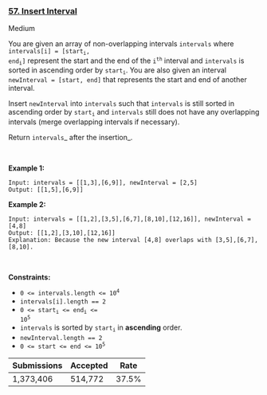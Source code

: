 ### [57. Insert Interval](https://leetcode.com/problems/insert-interval)

Medium

You are given an array of non-overlapping intervals `` intervals `` where <code>intervals[i] = [start<sub>i</sub>, end<sub>i</sub>]</code> represent the start and the end of the <code>i<sup>th</sup></code> interval and `` intervals `` is sorted in ascending order by <code>start<sub>i</sub></code>. You are also given an interval `` newInterval = [start, end] `` that represents the start and end of another interval.

Insert `` newInterval `` into `` intervals `` such that `` intervals `` is still sorted in ascending order by <code>start<sub>i</sub></code> and `` intervals `` still does not have any overlapping intervals (merge overlapping intervals if necessary).

Return `` intervals ``_ after the insertion_.

 

__Example 1:__

```
Input: intervals = [[1,3],[6,9]], newInterval = [2,5]
Output: [[1,5],[6,9]]
```

__Example 2:__

```
Input: intervals = [[1,2],[3,5],[6,7],[8,10],[12,16]], newInterval = [4,8]
Output: [[1,2],[3,10],[12,16]]
Explanation: Because the new interval [4,8] overlaps with [3,5],[6,7],[8,10].
```

 

__Constraints:__

*   <code>0 <= intervals.length <= 10<sup>4</sup></code>
*   `` intervals[i].length == 2 ``
*   <code>0 <= start<sub>i</sub> <= end<sub>i</sub> <= 10<sup>5</sup></code>
*   `` intervals `` is sorted by <code>start<sub>i</sub></code> in __ascending__ order.
*   `` newInterval.length == 2 ``
*   <code>0 <= start <= end <= 10<sup>5</sup></code>

| Submissions    | Accepted     | Rate   |
| -------------- | ------------ | ------ |
| 1,373,406 | 514,772 | 37.5% |